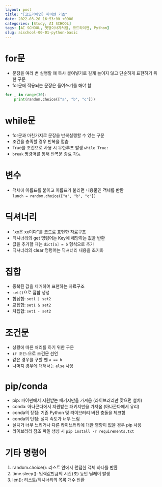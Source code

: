 ```yaml
---
layout: post
title: "[코드라이언] 파이썬 기초"
date: 2022-03-20 16:53:00 +0900
categories: [Study, AI SCHOOL]
tags: [AI SCHOOL, 멋쟁이사자처럼, 코드라이언, Python]
slug: aischool-00-01-python-basic
---
```


# for문
- 문장을 여러 번 실행할 떄 복사 붙여넣기로 길게 늘이지 않고 단순하게 표현하기 위한 구문
- for문에 적용되는 문장은 들여쓰기를 해야 함

```python
for _ in range(30):
    print(random.choice(["a", "b", "c"]))
```

# while문
- for문과 마찬가지로 문장을 반복실행할 수 있는 구문
- 조건을 충족할 경우 반복을 멈춤
- True를 조건으로 사용 시 무한루프 발생 `while True:`
- `break` 명령어를 통해 반복문 종료 가능

# 변수
- 객체에 이름표를 붙이고 이름표가 불리면 내용물인 객체를 반환   
`lunch = random.choice(["a", "b", "c"])`

# 딕셔너리
- "xx은 xx이다"를 코드로 표현한 자료구조
- 딕셔너리의 get 명령어는 Key에 해당하는 값을 반환
- 값을 추가할 때는 `dict[a] = b` 형식으로 추가
- 딕셔너리의 clear 명령어는 딕셔너리 내용을 초기화

# 집합
- 중복된 값을 제거하여 표현하는 자료구조
- `set()`으로 집합 생성
- 합집합: `set1 | set2`
- 교집합: `set1 & set2`
- 차집합: `set1 - set2`

# 조건문
- 상황에 따른 처리를 하기 위한 구문
- `if 조건:`으로 조건문 선언
- 같은 경우를 구할 땐 `a == b`
- 나머지 경우에 대해서는 `else` 사용

# pip/conda
- pip: 파이썬에서 지원받는 패키지만을 가져옴 (라이브러리만 맞으면 설치)
- conda: 아나콘다에서 지원받는 패키지만을 가져옴 (아나콘다에서 유리)
- conda의 장점: 기존 Python 및 라이브러리 버전 충돌을 체크함
- conda의 단점: 설치 속도가 너무 느림
- 설치가 너무 느리거나 다른 라이브러리에 대한 영향이 없을 경우 pip 사용
- 라이브러리 참조 파일 생성 시 `pip install -r requirements.txt`

# 기타 명령어
1. random.choice(): 리스트 안에서 랜덤한 객체 하나를 반환
2. time.sleep(): 입력값만큼의 시간(초) 동안 딜레이 발생
3. len(): 리스트/딕셔너리의 목록 개수 반환